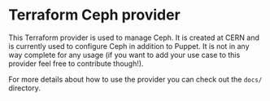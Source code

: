 # Terraform Ceph provider

This Terraform provider is used to manage Ceph. It is created at CERN and
is currently used to configure Ceph in addition to Puppet. It is not in any way
complete for any usage (if you want to add your use case to this provider feel
free to contribute though!).

For more details about how to use the provider you can check out the `docs/`
directory.
